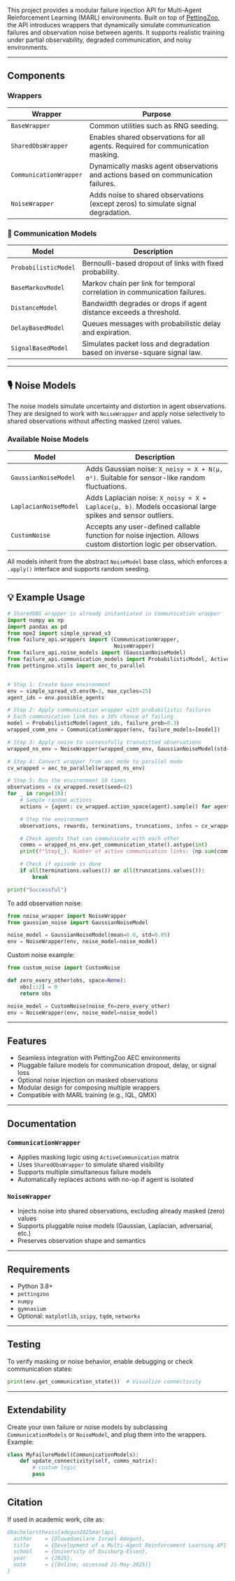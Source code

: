 
This project provides a modular failure injection API for Multi-Agent Reinforcement Learning (MARL) environments. Built on top of [PettingZoo](https://pettingzoo.farama.org/), the API introduces wrappers that dynamically simulate communication failures and observation noise between agents. It supports realistic training under partial observability, degraded communication, and noisy environments.

---

##  Components

### Wrappers

| Wrapper | Purpose |
|--------|---------|
| `BaseWrapper` | Common utilities such as RNG seeding. |
| `SharedObsWrapper` | Enables shared observations for all agents. Required for communication masking. |
| `CommunicationWrapper` | Dynamically masks agent observations and actions based on communication failures. |
| `NoiseWrapper` | Adds noise to shared observations (except zeros) to simulate signal degradation. |

### 🔌 Communication Models

| Model | Description |
|-------|-------------|
| `ProbabilisticModel` | Bernoulli-based dropout of links with fixed probability. |
| `BaseMarkovModel` | Markov chain per link for temporal correlation in communication failures. |
| `DistanceModel` | Bandwidth degrades or drops if agent distance exceeds a threshold. |
| `DelayBasedModel` | Queues messages with probabilistic delay and expiration. |
| `SignalBasedModel` | Simulates packet loss and degradation based on inverse-square signal law. |

---

## 🎙️ Noise Models

The noise models simulate uncertainty and distortion in agent observations. They are designed to work with `NoiseWrapper` and apply noise selectively to shared observations without affecting masked (zero) values.

### Available Noise Models


| Model                | Description                                                                                  |
|---------------------|----------------------------------------------------------------------------------------------|
| `GaussianNoiseModel` | Adds Gaussian noise: `X_noisy = X + N(μ, σ²)`. Suitable for sensor-like random fluctuations. |
| `LaplacianNoiseModel` | Adds Laplacian noise: `X_noisy = X + Laplace(μ, b)`. Models occasional large spikes and sensor outliers. |
| `CustomNoise`        | Accepts any user-defined callable function for noise injection. Allows custom distortion logic per observation. |
All models inherit from the abstract `NoiseModel` base class, which enforces a `.apply()` interface and supports random seeding.

---

## 💡 Example Usage

```python
# SharedOBS wrapper is already instantiated in Communication wrapper
import numpy as np
import pandas as pd
from mpe2 import simple_spread_v3
from failure_api.wrappers import (CommunicationWrapper,
                                  NoiseWrapper)
from failure_api.noise_models import (GaussianNoiseModel)
from failure_api.communication_models import ProbabilisticModel, ActiveCommunication
from pettingzoo.utils import aec_to_parallel


# Step 1: Create base environment
env = simple_spread_v3.env(N=3, max_cycles=25)
agent_ids = env.possible_agents

# Step 2: Apply communication wrapper with probabilistic failures
# Each communication link has a 30% chance of failing
model = ProbabilisticModel(agent_ids, failure_prob=0.3)
wrapped_comm_env = CommunicationWrapper(env, failure_models=[model])

# Step 3: Apply noise to successfully transmitted observations
wrapped_ns_env = NoiseWrapper(wrapped_comm_env, GaussianNoiseModel(std=0.5))

# Step 4: Convert wrapper from aec mode to parallel mode
cv_wrapped = aec_to_parallel(wrapped_ns_env)

# Step 5: Run the environment 10 times
observations = cv_wrapped.reset(seed=42)
for _ in range(10):
    # Sample random actions
    actions = {agent: cv_wrapped.action_space(agent).sample() for agent in cv_wrapped.agents}

    # Step the environment
    observations, rewards, terminations, truncations, infos = cv_wrapped.step(actions)

    # Check agents that can communicate with each other
    comms = wrapped_ns_env.get_communication_state().astype(int)
    print(f"Step{_}, Number of active communication links: {np.sum(comms)}")

    # Check if episode is done
    if all(terminations.values()) or all(truncations.values()):
        break

print("Successful")
```

To add observation noise:

```python
from noise_wrapper import NoiseWrapper
from gaussian_noise import GaussianNoiseModel

noise_model = GaussianNoiseModel(mean=0.0, std=0.05)
env = NoiseWrapper(env, noise_model=noise_model)
```

Custom noise example:

```python
from custom_noise import CustomNoise

def zero_every_other(obs, space=None):
    obs[::2] = 0
    return obs

noise_model = CustomNoise(noise_fn=zero_every_other)
env = NoiseWrapper(env, noise_model=noise_model)
```

---

## Features

-  Seamless integration with PettingZoo AEC environments  
-  Pluggable failure models for communication dropout, delay, or signal loss  
-  Optional noise injection on masked observations  
-  Modular design for composing multiple wrappers  
-  Compatible with MARL training (e.g., IQL, QMIX)  

---

##  Documentation

### `CommunicationWrapper`
- Applies masking logic using `ActiveCommunication` matrix
- Uses `SharedObsWrapper` to simulate shared visibility
- Supports multiple simultaneous failure models
- Automatically replaces actions with no-op if agent is isolated

### `NoiseWrapper`
- Injects noise into shared observations, excluding already masked (zero) values
- Supports pluggable noise models (Gaussian, Laplacian, adversarial, etc.)
- Preserves observation shape and semantics

---

##  Requirements

- Python 3.8+
- `pettingzoo`
- `numpy`
- `gymnasium`
- Optional: `matplotlib`, `scipy`, `tqdm`, `networkx`

---

##  Testing

To verify masking or noise behavior, enable debugging or check communication states:

```python
print(env.get_communication_state())  # Visualize connectivity
```

---

## Extendability

Create your own failure or noise models by subclassing `CommunicationModels` or `NoiseModel`, and plug them into the wrappers. Example:

```python
class MyFailureModel(CommunicationModels):
    def update_connectivity(self, comms_matrix):
        # custom logic
        pass
```

---

##  Citation

If used in academic work, cite as:

```bibtex
@bachelorsthesis{adegun2025marlapi,
  author    = {Oluwadamilare Israel Adegun},
  title     = {Development of a Multi-Agent Reinforcement Learning API for Dynamic Observation and Action Spaces},
  school    = {University of Duisburg-Essen},
  year      = {2025},
  note      = {[Online; accessed 21-May-2025]}
}
```